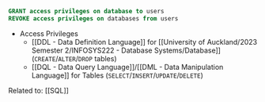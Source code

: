 ```SQL
GRANT access privileges on database to users
REVOKE access privileges on databases from users
```
- Access Privileges
	- [[DDL - Data Definition Language]] for [[University of Auckland/2023 Semester 2/INFOSYS222 - Database Systems/Database]] (`CREATE`/`ALTER`/`DROP` tables)
	- [[DQL - Data Query Language]]/[[DML - Data Manipulation Language]] for Tables (`SELECT`/`INSERT`/`UPDATE`/`DELETE`)

Related to: [[SQL]]
